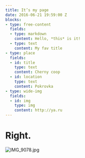 ```yaml
---
title: It’s my page
date: 2016-06-21 19:59:00 Z
blocks:
- type: free-content
  fields:
  - type: markdown
    content: Hello, *this* is it!
  - type: text
    content: My fav title
- type: place
  fields:
  - id: title
    type: text
    content: Cherny coop
  - id: location
    type: text
    content: Pokrovka
- type: wide-img
  fields:
  - id: img
    type: img
    content: http://ya.ru
---
```


# Right.

![IMG_9078.jpg](/uploads/IMG_9078.jpg)
